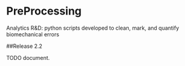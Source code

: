 # PreProcessing
Analytics R&D: python scripts developed to clean, mark, and quantify biomechanical errors

##Release 2.2

TODO document.
